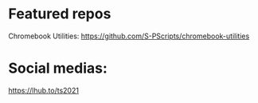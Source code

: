 # Featured repos
Chromebook Utilities: https://github.com/S-PScripts/chromebook-utilities <br>

# Social medias:
https://lhub.to/ts2021 <br>
